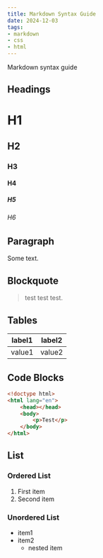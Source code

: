 ```yaml
---
title: Markdown Syntax Guide
date: 2024-12-03
tags: 
- markdown
- css
- html
---
```


Markdown syntax guide

<!--more-->

## Headings

# H1

## H2

### H3

#### H4

##### H5

###### H6

## Paragraph

Some text.

## Blockquote

> test test test.

## Tables

label1 | label2
-------|-------
value1 | value2

## Code Blocks

```html
<!doctype html>
<html lang="en">
    <head></head>
    <body>
        <p>Test</p>
    </body>
</html>
```

## List

### Ordered List
1. First item
2. Second item

### Unordered List
- item1
- item2
    - nested item
